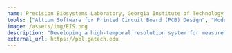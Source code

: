 ```yaml
---
name: Precision Biosystems Laboratory, Georgia Institute of Technology
tools: ["Altium Software for Printed Circuit Board (PCB) Design", "Model Fitting (Matlab & Python)", "CNC Milling", "CAD Modeling (Solidworks)", "Tissue Immunostaining", "SEM Imaging"]
image: /assets/img/EIS.png
description: "Developing a high-temporal resolution system for measurement of transcellular and paracellular transport using electrochemical impedance spectroscopy (EIS) to study cellular models of epithelial disease. Working in collaboration with Dr. Nael McCarty (Emory University). Research skills gained: Device design and characterization, Proposal writing, Understanding of the epithelial electrophysiology field, challenges in ion transport research."
external_url: https://pbl.gatech.edu
---
```

